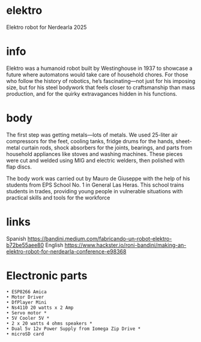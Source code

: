 # elektro
Elektro robot for Nerdearla 2025

# info
Elektro was a humanoid robot built by Westinghouse in 1937 to showcase a future where automatons would take care of household chores. For those who follow the history of robotics, he’s fascinating—not just for his imposing size, but for his steel bodywork that feels closer to craftsmanship than mass production, and for the quirky extravagances hidden in his functions.

# body

The first step was getting metals—lots of metals. We used 25-liter air compressors for the feet, cooling tanks, fridge drums for the hands, sheet-metal curtain rods, shock absorbers for the joints, bearings, and parts from household appliances like stoves and washing machines. These pieces were cut and welded using MIG and electric welders, then polished with flap discs.

The body work was carried out by Mauro de Giuseppe with the help of his students from EPS School No. 1 in General Las Heras. This school trains students in trades, providing young people in vulnerable situations with practical skills and tools for the workforce

# links
Spanish https://bandini.medium.com/fabricando-un-robot-elektro-b72be55aee80
English https://www.hackster.io/roni-bandini/making-an-elektro-robot-for-nerdearla-conference-e98368

# Electronic parts
    • ESP8266 Amica
    • Motor Driver
    • DfPlayer Mini 
    • Ns4110 20 watts x 2 Amp
    • Servo motor *
    • 5V Cooler 5V *
    • 2 x 20 watts 4 ohms speakers *
    • Dual 5v 12v Power Supply from Iomega Zip Drive *
    • microSD card



